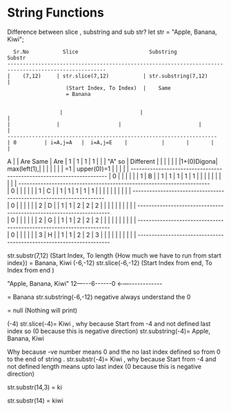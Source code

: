 # String Functions 
Difference between slice , substring and sub str?
let str = "Apple, Banana, Kiwi";


      Sr.No           Slice                       Substring                     Substr
    ------------------------------------------------------------------------------------------------------ 
    |    (7,12)     | str.slice(7,12)           | str.substring(7,12)     |            
                       (Start Index, To Index)  |    Same
                       = Banana    
    
    
                     |                         |                             |
    |               |                   |                         |                             |
    -------------------------------------------------------------------- 
    | 0         | i=A,j=A   |  i=A,j=E    |           |       |       |       |
A     |           | Are Same  |  Are        |   1       |  1    |  1    |  1    |
    |           | "A" so    | Different   |           |       |       |       |
    |           |1+(0)Digona| max(left(1),|           |       |       |       |
    |           | =1        | upper(0))=1 |           |       |       |       |
    --------------------------------------------------------------------- 
    | 0         |           |             |           |       |       | 1     |
B     |           |      1    |   1         |    1      |  1    |  1    |       |
    |           |           |             |           |       |       |       |
    ---------------------------------------------------------------------    
    | 0         |           |             |           |       |       |   1   |
C     |           |    1      |    1        |   1       |  1    |  1    |       |
    |           |           |             |           |       |       |       |
    --------------------------------------------------------------------    
    | 0         |           |             |           |       |       |  2    |
D     |           |     1     |    1        |    2      |   2   |  2    |       |
    |           |           |             |           |       |       |       |
    --------------------------------------------------------------------    
    | 0         |           |             |           |       |       |  2    |
G     |           |    1      |    1        |   2       |  2    |  2    |       |
    |           |           |             |           |       |       |       |
    --------------------------------------------------------------------    
    | 0         |           |             |           |       |       |  3    |
H     |           |    1      |    1        |   2       |  2    |  3    |       |
    |           |           |             |           |       |       |       |
    --------------------------------------------------------------------   



                                                                                 
                        
                    

str.substr(7,12) (Start Index, To length {How much we have to run from start index}) = 
Banana, Kiwi
(-6,-12)
str.slice(-6,-12) (Start Index from end, To Index from end ) 

"Apple, Banana, Kiwi"
            12—---6------0
            ←—------------

= Banana
str.substring(-6,-12) negative always understand the 0 

= null (Nothing will print)


(-4)
str.slice(-4)= Kiwi , why because 
Start from -4 and not defined  last index so (0 because this is negative direction)
str.substring(-4)= Apple, Banana, Kiwi

Why because -ve number means 0 and the no last index defined so from 0 to the end of string . 
str.substr(-4)= Kiwi , why because 
Start from -4 and not defined length means upto last index (0 because this is negative direction)

str.substr(14,3) = ki

str.substr(14) = kiwi


